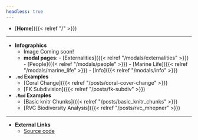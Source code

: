 ```yaml
---
headless: true
---
```


- [**Home**]({{< relref "/" >}})
___________________________________________________________________
- **Infographics**
  - Image Coming soon!
  - **modal pages**:
        - [Externalities]({{< relref "/modals/externalities" >}})
        - [People]({{< relref "/modals/people" >}})
        - [Marine Life]({{< relref "/modals/marine_life" >}})
        - [Info]({{< relref "/modals/info" >}})
- **`.md` Examples**
  - [Coral Change]({{< relref "/posts/coral-cover-change" >}})
  - [FK Subdivision]({{< relref "/posts/fk-subdiv" >}})
- **`.Rmd` Examples**
  - [Basic knitr Chunks]({{< relref "/posts/basic_knitr_chunks" >}})
  - [RVC Biodiversity Analysis]({{< relref "/posts/rvc_mhepner" >}})
___________________________________________________________________
- **External Links**
  - [Source code](https://github.com/marinebon/fk-iea)
